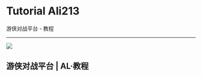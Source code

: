 # Tutorial Ali213

游侠对战平台 - 教程

----------------

<img src="https://wiki.alwolf.cn/assets/imgeas/pkali213.png"/>

## 游侠对战平台 | AL·教程
